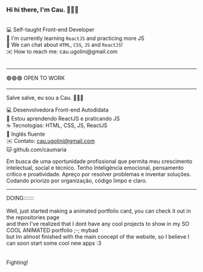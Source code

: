 <h3>Hi hi there, I'm Cau. 🙋🏻‍♀️</h3> 
<br>
💻 Self-taught Front-end Developer <br>
🌱 I'm currently learning <code>ReactJS</code> and practicing more JS <br>
💬 We can chat about <code>HTML</code>, <code>CSS</code>, <code>JS</code> and <code>ReactJS</code>! <br>
✉️ How to reach me: cau.ugolini@gmail.com <br>
<br>
<hr>
  
🟢🟢🟢 OPEN TO WORK

<hr>

Salve salve, eu sou a Cau. 🙋🏻‍♀️

💻 Desenvolvedora Front-end Autodidata <br>
🌱 Estou aprendendo ReactJS e praticando JS <br>
☕ Tecnologias: HTML, CSS, JS, ReactJS <br>
💬 Inglês fluente <br>
✉️ Contato: cau.ugolini@gmail.com <br>
🐱 github.com/caumaria <br>

Em busca de uma oportunidade profissional que permita meu crescimento intelectual, social e técnico.
Tenho Inteligência emocional, pensamento critico e proatividade. Apreço por resolver problemas e inventar soluções. <br>
Codando priorizo por organização, código limpo e claro.
<br>
 
  
<hr>
DOING:::::::<br>
<br>
Well, just started making a animated portfolio card, you can check it out in the repositories page<br>
and then I've realized that I dont have any cool projects to show in my SO COOL ANIMATED portfolio ;-; mybad <br>
but Im almost finished with the main concept of the website, so I believe I can soon start some cool new apps :3 <br>
<br>



<br>
Fighting! 





